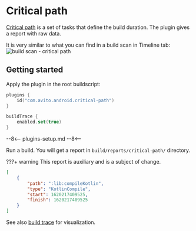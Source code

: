 # Critical path

[Critical path](https://en.wikipedia.org/wiki/Critical_path_method) is a set of tasks that define the build duration.
The plugin gives a report with raw data.

It is very similar to what you can find in a build scan in Timeline tab:
![build scan - critical path](https://user-images.githubusercontent.com/1104540/120473066-4b99dd00-c3af-11eb-97e0-fe9641995325.png)

## Getting started

Apply the plugin in the root buildscript:

```kotlin
plugins {
    id("com.avito.android.critical-path")
}

buildTrace {
    enabled.set(true)
}
```

--8<--
plugins-setup.md
--8<--

Run a build. You will get a report in `build/reports/critical-path/` directory.

???+ warning
    This report is auxiliary and is a subject of change.

```json
[
    {
        "path": ":lib:compileKotlin",
        "type": "KotlinCompile",
        "start": 1620217409525,
        "finish": 1620217409525
    }
]
```

See also [build trace](../BuildTrace.md) for visualization.
